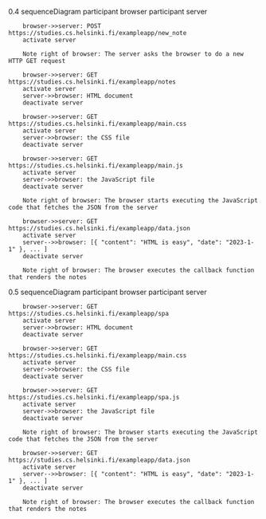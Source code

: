 0.4 sequenceDiagram
        participant browser
        participant server

        browser->>server: POST https://studies.cs.helsinki.fi/exampleapp/new_note
        activate server

        Note right of browser: The server asks the browser to do a new HTTP GET request

        browser->>server: GET https://studies.cs.helsinki.fi/exampleapp/notes
        activate server
        server->>browser: HTML document
        deactivate server

        browser->>server: GET https://studies.cs.helsinki.fi/exampleapp/main.css
        activate server
        server->>browser: the CSS file
        deactivate server

        browser->>server: GET https://studies.cs.helsinki.fi/exampleapp/main.js
        activate server
        server->>browser: the JavaScript file
        deactivate server

        Note right of browser: The browser starts executing the JavaScript code that fetches the JSON from the server

        browser->>server: GET https://studies.cs.helsinki.fi/exampleapp/data.json
        activate server
        server-->>browser: [{ "content": "HTML is easy", "date": "2023-1-1" }, ... ]
        deactivate server

        Note right of browser: The browser executes the callback function that renders the notes


0.5 sequenceDiagram
        participant browser
        participant server 

        browser->>server: GET https://studies.cs.helsinki.fi/exampleapp/spa
        activate server
        server->>browser: HTML document
        deactivate server

        browser->>server: GET https://studies.cs.helsinki.fi/exampleapp/main.css
        activate server
        server->>browser: the CSS file
        deactivate server

        browser->>server: GET https://studies.cs.helsinki.fi/exampleapp/spa.js
        activate server
        server->>browser: the JavaScript file
        deactivate server

        Note right of browser: The browser starts executing the JavaScript code that fetches the JSON from the server

        browser->>server: GET https://studies.cs.helsinki.fi/exampleapp/data.json
        activate server
        server-->>browser: [{ "content": "HTML is easy", "date": "2023-1-1" }, ... ]
        deactivate server

        Note right of browser: The browser executes the callback function that renders the notes